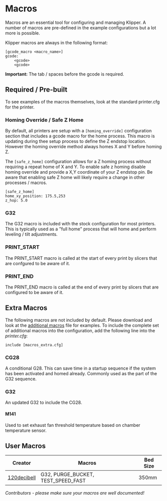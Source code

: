 # Macros

Macros are an essential tool for configuring and managing Klipper.  A number of macros are pre-defined in the example configurations but a lot more is possible.

Klipper macros are always in the following format:

```
[gcode_macro <macro_name>]
gcode:
    <gcode>
    <gcode>
```

**Important:** The tab / spaces before the gcode is required.

## Required / Pre-built

To see examples of the macros themselves, look at the standard printer.cfg for the printer.

### Homing Override / Safe Z Home

By default, all printers are setup with a `[homing_override]` configuration section that includes a gcode macro for the home process.  This macro is updating during thee setup process to define the Z endstop location.  However the homing override method always homes X and Y before homing Z.

The `[safe_z_home]` configuration allows for a Z homing process without requiring a repeat home of X and Y.  To enable safe z homing disable homing override and provide a X,Y coordinate of your Z endstop pin.  Be aware that enabling safe Z home will likely require a change in other processes / macros.

```
[safe_z_home]
home_xy_position: 175.5,253
z_hop: 5.0
```

### G32

The G32 macro is included with the stock configuration for most printers.  This is typically used as a "full home" process that will home and perform leveling / tilt adjustments.

### PRINT_START

The PRINT_START macro is called at the start of every print by slicers that are confgured to be aware of it.

### PRINT_END

The PRINT_END macro is called at the end of every print by slicers that are configured to be aware of it.


## Extra Macros

The following macros are not included by default.  Please download and look at the [additional macros](./macros_extra.cfg) file for examples.  To include the complete set of additional macros into the configuration, add the following line into the _printer.cfg_:

```
include [macros_extra.cfg]
```

### CG28

A conditional G28.  This can save time in a startup sequence if the system has been activated and homed already.  Commonly used as the part of the G32 sequence.

### G32

An updated G32 to include the CG28.

#### M141

Used to set exhaust fan threshold temperature based on chamber temperature sensor.


## User Macros

| Creator | Macros | Bed Size |
| --- | --- | --- |
| [120decibell](./macros_user/120decibell.cfg) | G32, PURGE\_BUCKET, TEST\_SPEED\_FAST | 350mm |

_Contributors - please make sure your macros are well documented!_

